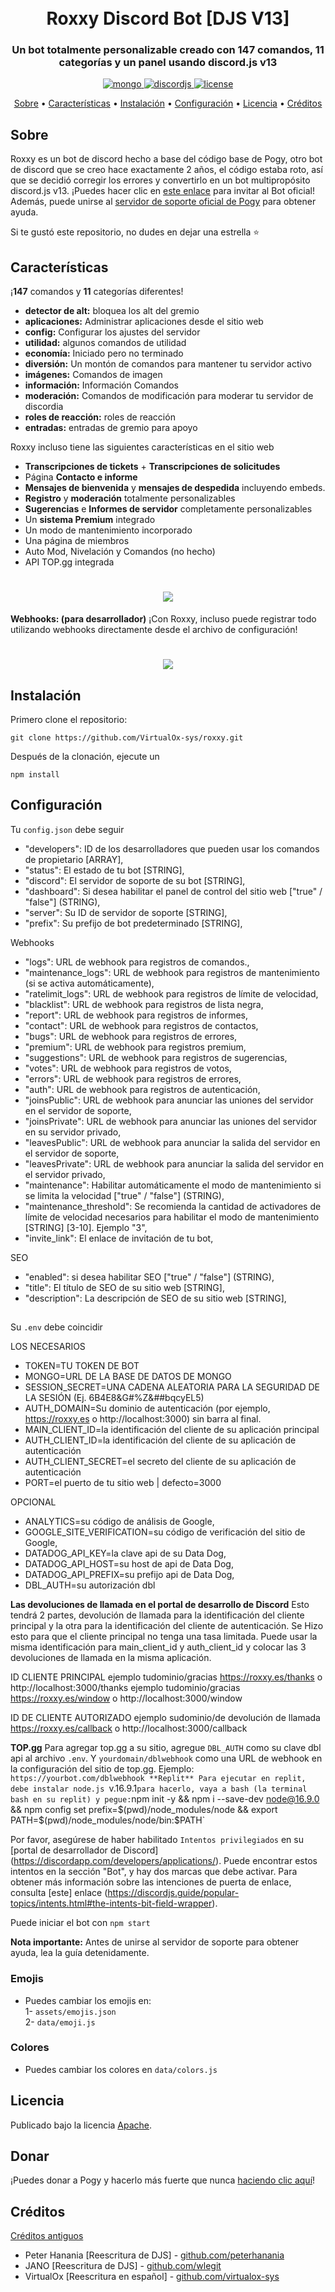 <h1 align="center">
  <br>
  Roxxy Discord Bot [DJS V13]
 <br>
</h1>

<h3 align=center>Un bot totalmente personalizable creado con 147 comandos, 11 categorías y un panel usando discord.js v13</h3>


<div align=center>

 <a href="https://github.com/mongodb/mongo">
    <img src="https://img.shields.io/badge/MongoDB-%234ea94b.svg?&style=for-the-badge&logo=mongodb&logoColor=white" alt="mongo">
  </a>
  
  <a href="https://github.com/discordjs">
    <img src="https://img.shields.io/badge/discord.js-v13.6.0-blue.svg?logo=npm" alt="discordjs">
  </a>

  <a href="https://github.com/peterhanania/Pogy/blob/main/LICENSE">
    <img src="https://img.shields.io/badge/license-Apache%202-blue" alt="license">
  </a>

</div>

<p align="center">
  <a href="#sobre">Sobre</a>
  •
  <a href="#caracteristicas">Características</a>
  •
  <a href="#instalacion">Instalación</a>
  •
  <a href="#configuracion">Configuración</a>
  •
  <a href="#licencia">Licencia</a>
  •
  <a href="#creditos">Créditos</a>
</p>

## Sobre

Roxxy es un bot de discord hecho a base del código base de Pogy, otro bot de discord que se creo hace exactamente 2 años, el código estaba roto, así que se decidió corregir los errores y convertirlo en un bot multipropósito discord.js v13. ¡Puedes hacer clic en [este enlace](https://pogy.xyz/invite) para invitar al Bot oficial! Además, puede unirse al [servidor de soporte oficial de Pogy](https://pogy.xyz/support) para obtener ayuda.

Si te gustó este repositorio, no dudes en dejar una estrella ⭐

## Características

¡**147** comandos y **11** categorías diferentes!

- **detector de alt:** bloquea los alt del gremio
- **aplicaciones:** Administrar aplicaciones desde el sitio web
- **config:** Configurar los ajustes del servidor
- **utilidad:** algunos comandos de utilidad
- **economía:** Iniciado pero no terminado
- **diversión:** Un montón de comandos para mantener tu servidor activo
- **imágenes:** Comandos de imagen
- **información:** Información Comandos
- **moderación:** Comandos de modificación para moderar tu servidor de discordia
- **roles de reacción:** roles de reacción
- **entradas:** entradas de gremio para apoyo

Roxxy incluso tiene las siguientes características en el sitio web

- **Transcripciones de tickets** + **Transcripciones de solicitudes**
- Página **Contacto e informe**
- **Mensajes de bienvenida** y **mensajes de despedida** incluyendo embeds.
- **Registro** y **moderación** totalmente personalizables
- **Sugerencias** e **Informes de servidor** completamente personalizables
- Un **sistema Premium** integrado
- Un modo de mantenimiento incorporado
- Una página de miembros
- Auto Mod, Nivelación y Comandos (no hecho)
- API TOP.gg integrada


 <h1 align="center">
  <a href="https://github.com/virtualox-sys"><img src="https://cdn.cleris.es/images/7i3j1.png["></a>
</h1>

**Webhooks: (para desarrollador)**
¡Con Roxxy, incluso puede registrar todo utilizando webhooks directamente desde el archivo de configuración!

<h1 align="center">
  <a href="https://github.com/virtualox-sys"><img src="https://cdn.cleris.es/images/48u91.png"></a>
</h1>

## Instalación

Primero clone el repositorio:

```
git clone https://github.com/VirtualOx-sys/roxxy.git
```

Después de la clonación, ejecute un

```
npm install
```

## Configuración

Tu `config.json` debe seguir

- "developers": ID de los desarrolladores que pueden usar los comandos de propietario [ARRAY],
- "status": El estado de tu bot [STRING],
- "discord": El servidor de soporte de su bot [STRING],
- "dashboard": Si desea habilitar el panel de control del sitio web ["true" / "false"] (STRING),
- "server": Su ID de servidor de soporte [STRING],
- "prefix": Su prefijo de bot predeterminado [STRING],
  
Webhooks
- "logs": URL de webhook para registros de comandos.,
-  "maintenance_logs": URL de webhook para registros de mantenimiento (si se activa automáticamente),
-  "ratelimit_logs": URL de webhook para registros de límite de velocidad,
- "blacklist": URL de webhook para registros de lista negra,
-  "report": URL de webhook para registros de informes,
-  "contact": URL de webhook para registros de contactos,
-  "bugs": URL de webhook para registros de errores,
-  "premium": URL de webhook para registros premium,
-  "suggestions": URL de webhook para registros de sugerencias,
-  "votes": URL de webhook para registros de votos,
-  "errors": URL de webhook para registros de errores,
-  "auth": URL de webhook para registros de autenticación,
-  "joinsPublic": URL de webhook para anunciar las uniones del servidor en el servidor de soporte,
-  "joinsPrivate": URL de webhook para anunciar las uniones del servidor en su servidor privado,
-  "leavesPublic": URL de webhook para anunciar la salida del servidor en el servidor de soporte,
-  "leavesPrivate": URL de webhook para anunciar la salida del servidor en el servidor privado,
-  "maintenance": Habilitar automáticamente el modo de mantenimiento si se limita la velocidad ["true" / "false"] (STRING),
-  "maintenance_threshold": Se recomienda la cantidad de activadores de límite de velocidad necesarios para habilitar el modo de mantenimiento [STRING] [3-10]. Ejemplo "3",
-  "invite_link": El enlace de invitación de tu bot,

SEO
-  "enabled": si desea habilitar SEO ["true" / "false"] (STRING),
-  "title": El título de SEO de su sitio web [STRING],
-  "description": La descripción de SEO de su sitio web [STRING],

##


Su `.env` debe coincidir

LOS NECESARIOS
- TOKEN=TU TOKEN DE BOT
- MONGO=URL DE LA BASE DE DATOS DE MONGO
- SESSION_SECRET=UNA CADENA ALEATORIA PARA LA SEGURIDAD DE LA SESIÓN (Ej. 6B4E8&G#%Z&##bqcyEL5)
- AUTH_DOMAIN=Su dominio de autenticación (por ejemplo, https://roxxy.es o http://localhost:3000) sin barra al final.
- MAIN_CLIENT_ID=la identificación del cliente de su aplicación principal
- AUTH_CLIENT_ID=la identificación del cliente de su aplicación de autenticación
- AUTH_CLIENT_SECRET=el secreto del cliente de su aplicación de autenticación
- PORT=el puerto de tu sitio web | defecto=3000

OPCIONAL
- ANALYTICS=su código de análisis de Google,
- GOOGLE_SITE_VERIFICATION=su código de verificación del sitio de Google,
- DATADOG_API_KEY=la clave api de su Data Dog,
- DATADOG_API_HOST=su host de api de Data Dog,
- DATADOG_API_PREFIX=su prefijo api de Data Dog,
- DBL_AUTH=su autorización dbl



**Las devoluciones de llamada en el portal de desarrollo de Discord**
Esto tendrá 2 partes, devolución de llamada para la identificación del cliente principal y la otra para la identificación del cliente de autenticación. Se Hizo esto para que el cliente principal no tenga una tasa limitada. Puede usar la misma identificación para main_client_id y auth_client_id y colocar las 3 devoluciones de llamada en la misma aplicación.

ID CLIENTE PRINCIPAL
ejemplo tudominio/gracias https://roxxy.es/thanks o http://localhost:3000/thanks
ejemplo tudominio/gracias https://roxxy.es/window o http://localhost:3000/window

ID DE CLIENTE AUTORIZADO
ejemplo sudominio/de devolución de llamada https://roxxy.es/callback o http://localhost:3000/callback


**TOP.gg** 
Para agregar top.gg a su sitio, agregue `DBL_AUTH` como su clave dbl api al archivo `.env`. Y `yourdomain/dblwebhook` como una URL de webhook en la configuración del sitio de top.gg. Ejemplo: `https://yourbot.com/dblwebhook
**Replit**
Para ejecutar en replit, debe instalar node.js `v.16.9.1` para hacerlo, vaya a bash (la terminal bash en su replit) y pegue: `npm init -y && npm i --save-dev node@16.9.0 && npm config set prefix=$(pwd)/node_modules/node && export PATH=$(pwd)/node_modules/node/bin:$PATH`

Por favor, asegúrese de haber habilitado `Intentos privilegiados` en su [portal de desarrollador de Discord] (https://discordapp.com/developers/applications/). Puede encontrar estos intentos en la sección "Bot", y hay dos marcas que debe activar. Para obtener más información sobre las intenciones de puerta de enlace, consulta [este] enlace (https://discordjs.guide/popular-topics/intents.html#the-intents-bit-field-wrapper).

Puede iniciar el bot con `npm start`

**Nota importante:** Antes de unirse al servidor de soporte para obtener ayuda, lea la guía detenidamente.

### Emojis

- Puedes cambiar los emojis en: <br>
  1- `assets/emojis.json` <br>
  2- `data/emoji.js`

### Colores

- Puedes cambiar los colores en `data/colors.js`

## Licencia

Publicado bajo la licencia [Apache](http://www.apache.org/licenses/LICENSE-2.0).

## Donar

¡Puedes donar a Pogy y hacerlo más fuerte que nunca [haciendo clic aquí](https://paypal.me/pogybot)!

## Créditos
[Créditos antiguos](https://github.com/peterhanania/pogy#credits)
- Peter Hanania [Reescritura de DJS] - [github.com/peterhanania](github.com/peterhanania)
- JANO [Reescritura de DJS] - [github.com/wlegit](github.com/wlegit)
- VirtualOx [Reescritura en español] - [github.com/virtualox-sys](github.com/virtualox-sys)
